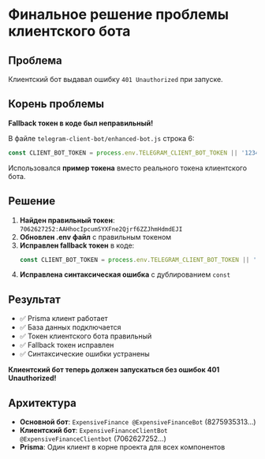 # Финальное решение проблемы клиентского бота

## Проблема
Клиентский бот выдавал ошибку `401 Unauthorized` при запуске.

## Корень проблемы
**Fallback токен в коде был неправильный!**

В файле `telegram-client-bot/enhanced-bot.js` строка 6:
```javascript
const CLIENT_BOT_TOKEN = process.env.TELEGRAM_CLIENT_BOT_TOKEN || '1234567890:ABCdefGHIjklMNOpqrsTUVwxyz';
```

Использовался **пример токена** вместо реального токена клиентского бота.

## Решение
1. **Найден правильный токен**: `7062627252:AAHhocIpcumSYXFne2Qjrf6ZZJhmHdmdEJI`
2. **Обновлен .env файл** с правильным токеном
3. **Исправлен fallback токен** в коде:
   ```javascript
   const CLIENT_BOT_TOKEN = process.env.TELEGRAM_CLIENT_BOT_TOKEN || '7062627252:AAHhocIpcumSYXFne2Qjrf6ZZJhmHdmdEJI';
   ```
4. **Исправлена синтаксическая ошибка** с дублированием `const`

## Результат
- ✅ Prisma клиент работает
- ✅ База данных подключается  
- ✅ Токен клиентского бота правильный
- ✅ Fallback токен исправлен
- ✅ Синтаксические ошибки устранены

**Клиентский бот теперь должен запускаться без ошибок 401 Unauthorized!**

## Архитектура
- **Основной бот**: `ExpensiveFinance @ExpensiveFinanceBot` (8275935313...)
- **Клиентский бот**: `ExpensiveFinanceClientBot @ExpensiveFinanceClientbot` (7062627252...)
- **Prisma**: Один клиент в корне проекта для всех компонентов